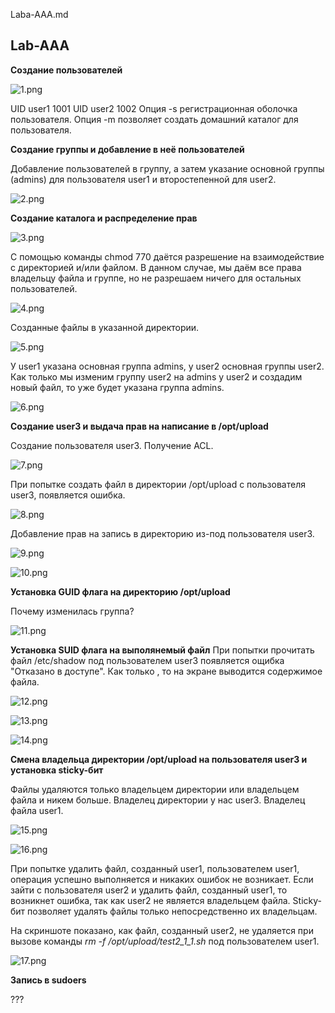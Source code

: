 Laba-AAA.md

## Lab-AAA

**Создание пользователей**

![1.png](../_resources/1.png)

UID user1 1001
UID user2 1002
Опция -s регистрационная оболочка пользователя.
Опция -m позволяет создать домашний каталог для пользователя.

**Создание группы и добавление в неё пользователей**

Добавление пользователей в группу, а затем указание основной группы (admins) для пользователя user1 и второстепенной для user2.

![2.png](../_resources/2.png)

**Создание каталога и распределение прав**

![3.png](../_resources/3.png)

С помощью команды chmod 770 даётся разрешение на взаимодействие с директорией и/или файлом. В данном случае, мы даём все права владельцу файла и группе, но не разрешаем ничего для остальных пользователей.

![4.png](../_resources/4.png)

Созданные файлы в указанной директории.

![5.png](../_resources/5.png)

У user1 указана основная группа admins, у user2 основная группы user2. Как только мы изменим группу user2 на admins у user2 и создадим новый файл, то уже будет указана группа admins.

![6.png](../_resources/6.png)

**Создание user3 и выдача прав на написание в /opt/upload**

Создание пользователя user3. Получение ACL.

![7.png](../_resources/7.png)

При попытке создать файл в директории /opt/upload с пользователя user3, появляется ошибка.

![8.png](../_resources/8.png)

Добавление прав на запись в директорию из-под пользователя user3.

![9.png](../_resources/9.png)

![10.png](../_resources/10.png)

**Установка GUID флага на директорию /opt/upload**

Почему изменилась группа?

![11.png](../_resources/11.png)

**Установка SUID флага на выполянемый файл**
При попытки прочитать файл /etc/shadow под пользователем user3 появляется ощибка "Отказано в доступе". Как только , то на экране выводится содержимое файла.

![12.png](../_resources/12.png)

![13.png](../_resources/13.png)

![14.png](../_resources/14.png)

**Смена владельца директории /opt/upload на пользователя user3 и установка sticky-бит**

Файлы удаляются только владельцем директории или владельцем файла и никем больше. Владелец директории у нас user3. Владелец файла user1.

![15.png](../_resources/15.png)

![16.png](../_resources/16.png)

При попытке удалить файл, созданный user1, пользователем user1, операция успешно выполняется и никаких ошибок не возникает. Если зайти с пользователя user2 и удалить файл, созданный user1, то возникнет ошибка, так как user2 не является владельцем файла. Sticky-бит позволяет удалять файлы только непосредственно их владельцам. 

На скриншоте показано, как файл, созданный user2, не удаляется при вызове команды *rm -f /opt/upload/test2_1_1.sh* под пользователем user1.

![17.png](../_resources/17.png)

**Запись в sudoers**



???


